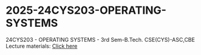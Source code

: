 # 2025-24CYS203-OPERATING-SYSTEMS
24CYS203 - OPERATING SYSTEMS - 3rd Sem-B.Tech. CSE(CYS)-ASC,CBE
Lecture materials: [Click here](https://github.com/BinduAvadhani/2025-24CYS203-OPERATING-SYSTEMS/tree/main/Lecture_Materials)

